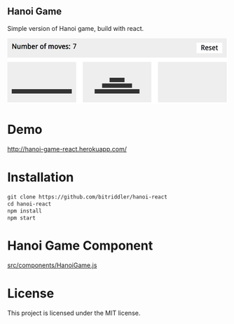 Hanoi Game
-----
Simple version of Hanoi game, build with react.

<img src="/public/screenshot.png" width="600px">

# Demo
http://hanoi-game-react.herokuapp.com/

# Installation
```
git clone https://github.com/bitriddler/hanoi-react
cd hanoi-react
npm install
npm start
```

# Hanoi Game Component
[src/components/HanoiGame.js](/src/components/HanoiGame.js)

# License
This project is licensed under the MIT license.
